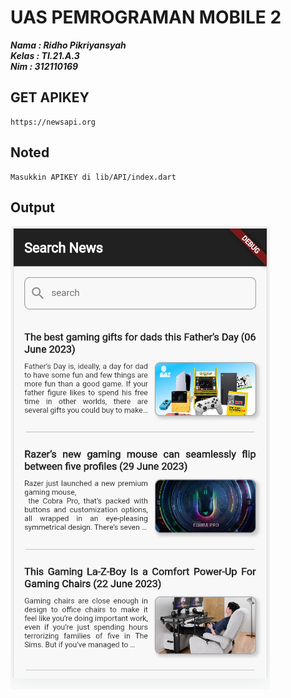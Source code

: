 # UAS PEMROGRAMAN MOBILE 2

**_Nama : Ridho Pikriyansyah</br>_**
**_Kelas : TI.21.A.3</br>_**
**_Nim : 312110169</br>_**


## GET APIKEY

```
https://newsapi.org
```

## Noted

```
Masukkin APIKEY di lib/API/index.dart
```


## Output

![roxyzc](assets/img/ss.png)
